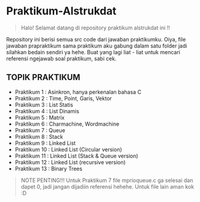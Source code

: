 # Praktikum-Alstrukdat
> Halo! Selamat datang di repository praktikum alstrukdat ini !!

Repository ini berisi semua src code dari jawaban praktikumku. Oiya, file jawaban prapraktikum sama praktikum aku gabung dalam satu folder jadi silahkan bedain sendiri ya hehe. Buat yang lagi liat - liat untuk mencari referensi ngejawab soal praktikum, sabi cek.


## TOPIK PRAKTIKUM
- Praktikum 1  : Asinkron, hanya perkenalan bahasa C
- Praktikum 2  : Time, Point, Garis, Vektor
- Praktikum 3  : List Statis
- Praktikum 4  : List Dinamis
- Praktikum 5  : Matrix
- Praktikum 6  : Charmachine, Wordmachine
- Praktikum 7  : Queue
- Praktikum 8  : Stack
- Praktikum 9  : Linked List
- Praktikum 10 : Linked List (Circular version)
- Praktikum 11 : Linked List (Stack & Queue version)
- Praktikum 12 : Linked List (recursive version)
- Praktikum 13 : Binary Trees

> NOTE PENTING!!!
> Untuk Praktikum 7 file mprioqueue.c ga selesai dan dapet 0, jadi jangan dijadiin referensi hehehe. Untuk file lain aman kok :D


